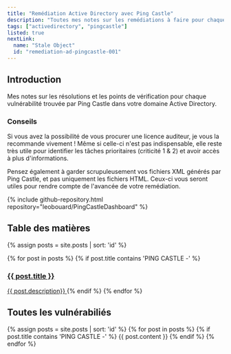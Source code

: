 ```yaml
---
title: "Remédiation Active Directory avec Ping Castle"
description: "Toutes mes notes sur les remédiations à faire pour chaque vulnérabilité trouvée par Ping Castle"
tags: ["activedirectory", "pingcastle"]
listed: true
nextLink:
  name: "Stale Object"
  id: "remediation-ad-pingcastle-001"
---
```


## Introduction

Mes notes sur les résolutions et les points de vérification pour chaque vulnérabilité trouvée par Ping Castle dans votre domaine Active Directory.

### Conseils

Si vous avez la possibilité de vous procurer une licence auditeur, je vous la recommande vivement ! Même si celle-ci n'est pas indispensable, elle reste très utile pour identifier les tâches prioritaires (criticité 1 & 2) et avoir accès à plus d'informations.

Pensez également à garder scrupuleusement vos fichiers XML générés par Ping Castle, et pas uniquement les fichiers HTML. Ceux-ci vous seront utiles pour rendre compte de l'avancée de votre remédiation.

{% include github-repository.html repository="leobouard/PingCastleDashboard" %}

## Table des matières

{% assign posts = site.posts | sort: 'id' %}
<div class="summary">
  {% for post in posts %}
    {% if post.title contains 'PING CASTLE -' %}
      <a href="{{ post.id }}">
          <h3>{{ post.title }}</h3>
          <span>{{ post.description}}</span>
      </a>
    {% endif %}
  {% endfor %}
</div>

## Toutes les vulnérabiliés

<div class="ping-castle-vuln">
{% assign posts = site.posts | sort: 'id' %}
{% for post in posts %}
  {% if post.title contains 'PING CASTLE -' %}
    {{ post.content }}
  {% endif %}
{% endfor %}
</div>